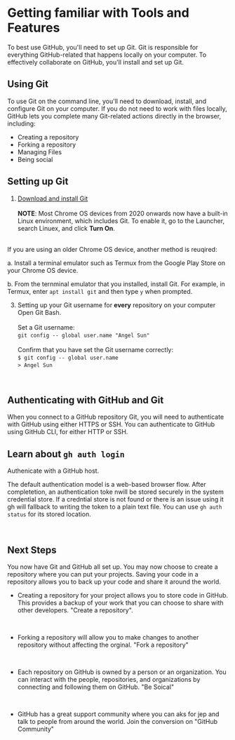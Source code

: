 # Getting familiar with Tools and Features <br />

To best use GitHub, you'll need to set up Git. Git is responsible for everything GitHub-related that happens locally on your computer. To effectively collaborate on GitHub, you'll install and set up Git. <br />

## Using Git
To use Git on the command line, you'll need to download, install, and configure Git on your computer. If you do not need to work with files locally, GitHub lets you complete many Git-related actions directly in the browser, including: <br />

* Creating a repository
* Forking a repository
* Managing Files
* Being social <br />

## Setting up Git 

1. [Download and install Git](https://git-scm.com/downloads) <br />
<br />**NOTE**: Most Chrome OS devices from 2020 onwards now have a built-in Linux environment, which includes Git. To enable it, go to the Launcher, search Linuex, and click **Turn On**.
<br />
If you are using an older Chrome OS device, another method is reuqired:
  <br/>
  
  a. Install a terminal emulator such as Termux from the Google Play Store on your Chrome OS device. 
  <br />
  
  b. From the ternminal emulator that you installed, install Git. For example, in Termux, enter `apt install git` and then type `y` when prompted.  <br />
  

  3. Setting up your Git username for **every** repository on your computer <br />
  Open Git Bash. <br />
  <br />Set a Git username: <br />
  `git config -- global user.name "Angel Sun"`<br />
 <br /> Confirm that you have set the Git username correctly: <br />
  `$ git config -- global user.name` <br />
    `> Angel Sun`
<br />

## Authenticating with GitHub and Git

When you connect to a GitHub repository Git, you will need to authenticate with GitHub using either HTTPS or SSH. You can authenticate to GitHub using GitHub CLI, for either HTTP or SSH. <br />

## Learn about `gh auth login`
Authenicate with a GitHub host. 
<br />

The default authentication model is a web-based browser flow. After completetion, an authentication toke nwill be stored securely in the system credential store. If a credntial store is not found or there is an issue using it gh will fallback to writing the token to a plain text file. You can use `gh auth status` for its stored location. 

<br />

## Next Steps

You now have Git and GitHub all set up. You may now choose to create a repository where you can put your projects. Saving your code in a repository allows you to back up your code and share it around the world. <br />

* Creating a repository for your project allows you to store code in GitHub. This provides a backup of your work that you can choose to share with other developers. "Create a repository".
<br />

* Forking a repository will allow you to make changes to another repository without affecting the orginal. "Fork a repository"
<br />

* Each repository on GitHub is owned by a person or an organization. You can interact with the people, repositories, and organizations by connecting and following them on GitHub. "Be Soical"
<br />

* GitHub has a great support community where you can aks for jep and talk to people from around the world. Join the conversion on "GitHub Community"
